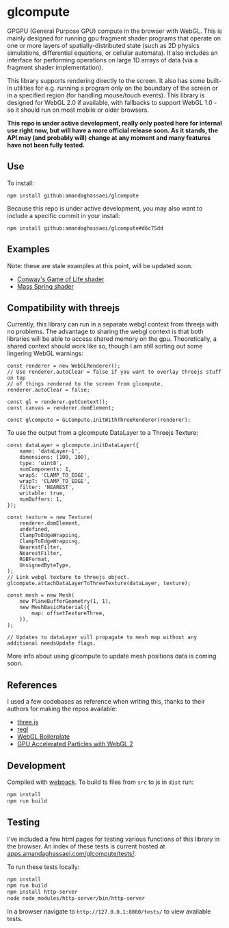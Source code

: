 # glcompute

GPGPU (General Purpose GPU) compute in the browser with WebGL.  This is mainly designed for running gpu fragment shader programs that operate on one or more layers of spatially-distributed state (such as 2D physics simulations, differential equations, or cellular automata).  It also includes an interface for performing operations on large 1D arrays of data (via a fragment shader implementation).

This library supports rendering directly to the screen.  It also has some built-in utilities for e.g. running a program only on the boundary of the screen or in a specified region (for handling mouse/touch events).  This library is designed for WebGL 2.0 if available, with fallbacks to support WebGL 1.0 - so it should run on most mobile or older browsers.

**This repo is under active development, really only posted here for internal use right now, but will have a more official release soon.  As it stands, the API may (and probably will) change at any moment and many features have not been fully tested.**

## Use
 
 To install:

`npm install github:amandaghassaei/glcompute`

Because this repo is under active development, you may also want to include a specific commit in your install:

`npm install github:amandaghassaei/glcompute#d6c75dd`

## Examples

Note: these are stale examples at this point, will be updated soon.  
- [Conway's Game of Life shader](https://github.com/amandaghassaei/ConwayShader)
- [Mass Spring shader](https://github.com/amandaghassaei/MassSpringShader)

## Compatibility with threejs

Currently, this library can run in a separate webgl context from threejs with no problems.  The advantage to sharing the webgl context is that both libraries will be able to access shared memory on the gpu.  Theoretically, a shared context should work like so, though I am still sorting out some lingering WebGL warnings:

```
const renderer = new WebGLRenderer();
// Use renderer.autoClear = false if you want to overlay threejs stuff on top
// of things rendered to the screen from glcompute.
renderer.autoClear = false;

const gl = renderer.getContext();
const canvas = renderer.domElement;

const glcompute = GLCompute.initWithThreeRenderer(renderer);
```

To use the output from a glcompute DataLayer to a Threejs Texture:

```
const dataLayer = glcompute.initDataLayer({
	name: 'dataLayer-1',
	dimensions: [100, 100],
	type: 'uint8',
	numComponents: 1,
	wrapS: 'CLAMP_TO_EDGE',
	wrapT: 'CLAMP_TO_EDGE',
	filter: 'NEAREST',
	writable: true,
	numBuffers: 1,
});

const texture = new Texture(
	renderer.domElement,
	undefined,
	ClampToEdgeWrapping,
	ClampToEdgeWrapping,
	NearestFilter,
	NearestFilter,
	RGBFormat,
	UnsignedByteType,
);
// Link webgl texture to threejs object.
glcompute.attachDataLayerToThreeTexture(dataLayer, texture);

const mesh = new Mesh(
	new PlaneBufferGeometry(1, 1),
	new MeshBasicMaterial({
		map: offsetTextureThree,
	}),
);

// Updates to dataLayer will propagate to mesh map without any additional needsUpdate flags.
```

More info about using glcompute to update mesh positions data is coming soon.

## References

I used a few codebases as reference when writing this, thanks to their authors for making the repos available:

- [three.js](https://github.com/mrdoob/three.js/)
- [regl](https://github.com/regl-project/regl)
- [WebGL Boilerplate](https://webglfundamentals.org/webgl/lessons/webgl-boilerplate.html)
- [GPU Accelerated Particles with WebGL 2](https://gpfault.net/posts/webgl2-particles.txt.html)

## Development

Compiled with [webpack](https://www.npmjs.com/package/webpack).  To build ts files from `src` to js in `dist` run:

```sh
npm install
npm run build
```

## Testing

I've included a few html pages for testing various functions of this library in the browser.  An index of these tests is current hosted at [apps.amandaghassaei.com/glcompute/tests/](http://apps.amandaghassaei.com/glcompute/tests/).

To run these tests locally:

```sh
npm install
npm run build
npm install http-server
node node_modules/http-server/bin/http-server
```

In a browser navigate to `http://127.0.0.1:8080/tests/` to view available tests.